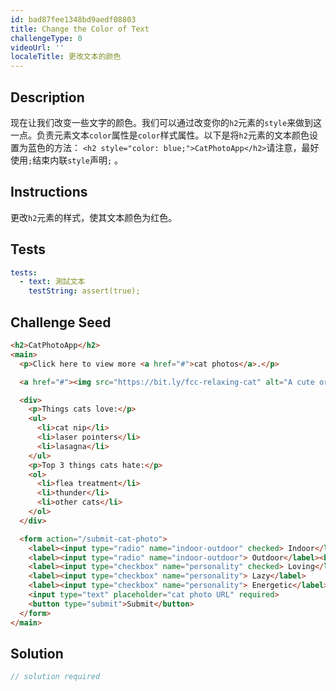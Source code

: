 ```yaml
---
id: bad87fee1348bd9aedf08803
title: Change the Color of Text
challengeType: 0
videoUrl: ''
localeTitle: 更改文本的颜色
---
```


## Description
<section id="description">现在让我们改变一些文字的颜色。我们可以通过改变你的<code>h2</code>元素的<code>style</code>来做到这一点。负责元素文本<code>color</code>属性是<code>color</code>样式属性。以下是将<code>h2</code>元素的文本颜色设置为蓝色的方法： <code>&lt;h2 style=&quot;color: blue;&quot;&gt;CatPhotoApp&lt;/h2&gt;</code>请注意，最好使用<code>;</code>结束内联<code>style</code>声明<code>;</code> 。 </section>

## Instructions
<section id="instructions">更改<code>h2</code>元素的样式，使其文本颜色为红色。 </section>

## Tests
<section id='tests'>

```yml
tests:
  - text: 測試文本
    testString: assert(true);

```

</section>

## Challenge Seed
<section id='challengeSeed'>

<div id='html-seed'>

```html
<h2>CatPhotoApp</h2>
<main>
  <p>Click here to view more <a href="#">cat photos</a>.</p>

  <a href="#"><img src="https://bit.ly/fcc-relaxing-cat" alt="A cute orange cat lying on its back."></a>

  <div>
    <p>Things cats love:</p>
    <ul>
      <li>cat nip</li>
      <li>laser pointers</li>
      <li>lasagna</li>
    </ul>
    <p>Top 3 things cats hate:</p>
    <ol>
      <li>flea treatment</li>
      <li>thunder</li>
      <li>other cats</li>
    </ol>
  </div>

  <form action="/submit-cat-photo">
    <label><input type="radio" name="indoor-outdoor" checked> Indoor</label>
    <label><input type="radio" name="indoor-outdoor"> Outdoor</label><br>
    <label><input type="checkbox" name="personality" checked> Loving</label>
    <label><input type="checkbox" name="personality"> Lazy</label>
    <label><input type="checkbox" name="personality"> Energetic</label><br>
    <input type="text" placeholder="cat photo URL" required>
    <button type="submit">Submit</button>
  </form>
</main>

```

</div>



</section>

## Solution
<section id='solution'>

```js
// solution required
```
</section>
